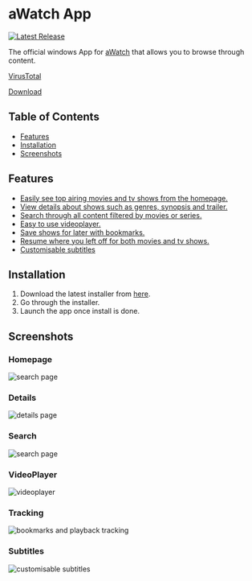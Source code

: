 # aWatch App

[![Latest Release](https://img.shields.io/github/v/release/ayMissouri/aWatch-App)](https://github.com/ayMissouri/aWatch-App/releases/latest)

The official windows App for [aWatch](https://www.awatch.fun) that allows you to browse through content.

[VirusTotal](https://www.virustotal.com/gui/file/95ae1b0adc4065e72076917b908bae249dab4259c9bcc4e3c43a5fefc652e0c1?nocache=1)

[Download](https://github.com/ayMissouri/aWatch-App/releases/download/Latest/aWatch.msi)

## Table of Contents

- [Features](#features)
- [Installation](#installation)
- [Screenshots](#screenshots)

## Features

- [Easily see top airing movies and tv shows from the homepage.](#homepage)
- [View details about shows such as genres, synopsis and trailer.](#details)
- [Search through all content filtered by movies or series.](#search)
- [Easy to use videoplayer.](#videoplayer)
- [Save shows for later with bookmarks.](#tracking)
- [Resume where you left off for both movies and tv shows.](#tracking)
- [Customisable subtitles](#subtitles)

## Installation

1. Download the latest installer from [here](https://github.com/ayMissouri/aWatch-App/releases/download/Latest/aWatch.msi).
2. Go through the installer.
3. Launch the app once install is done.

## Screenshots

### Homepage
![search page](https://github.com/ayMissouri/aWatch-App/assets/97270701/552b3aff-f7f1-4d56-becd-b9082f1fece3)
### Details
![details page](https://github.com/ayMissouri/aWatch-App/assets/97270701/311d9705-2337-488c-94c1-3e6a78de4977)
### Search
![search page](https://github.com/ayMissouri/aWatch-App/assets/97270701/96373fb4-dae8-44ab-8dc2-6436b01b195f)
### VideoPlayer
![videoplayer](https://github.com/ayMissouri/aWatch-App/assets/97270701/7aaaf403-0276-4729-a235-3b1fbeb58361)
### Tracking
![bookmarks and playback tracking](https://github.com/ayMissouri/aWatch-App/assets/97270701/269e1b61-c499-4ddb-a5f9-33d7198f888e)
### Subtitles
![customisable subtitles](https://github.com/ayMissouri/aWatch-App/assets/97270701/77b5d63e-5ae8-40c1-8de0-4806abca2171)


